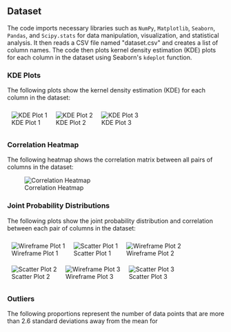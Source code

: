 <h2>Dataset</h2>

<p>The code imports necessary libraries such as <code>NumPy</code>, <code>Matplotlib</code>, <code>Seaborn</code>, <code>Pandas</code>, and <code>Scipy.stats</code> for data manipulation, visualization, and statistical analysis. It then reads a CSV file named "dataset.csv" and creates a list of column names. The code then plots kernel density estimation (KDE) plots for each column in the dataset using Seaborn's <code>kdeplot</code> function.</p>

<div>
  <h3>KDE Plots</h3>
  <p>The following plots show the kernel density estimation (KDE) for each column in the dataset:</p>
  <div style="display: flex; flex-wrap: wrap;">
    <figure style="margin: 10px;">
      <img src="kde1.png" alt="KDE Plot 1">
      <figcaption>KDE Plot 1</figcaption>
    </figure>
    <figure style="margin: 10px;">
      <img src="kde2.png" alt=" KDE Plot 2">
      <figcaption>KDE Plot 2</figcaption>
    </figure>
    <figure style="margin: 10px;">
      <img src="kde3.png" alt="KDE Plot 3">
      <figcaption>KDE Plot 3</figcaption>
    </figure>
  </div>
</div>

<div>
  <h3>Correlation Heatmap</h3>
  <p>The following heatmap shows the correlation matrix between all pairs of columns in the dataset:</p>
  <figure>
    <img src="heatmap.png" alt="Correlation Heatmap">
    <figcaption>Correlation Heatmap</figcaption>
  </figure>
</div>

<div>
  <h3>Joint Probability Distributions</h3>
  <p>The following plots show the joint probability distribution and correlation between each pair of columns in the dataset:</p>
  <div style="display: flex; flex-wrap: wrap;">
    <figure style="margin: 10px;">
      <img src="wireframe1.png" alt="Wireframe Plot 1">
      <figcaption>Wireframe Plot 1</figcaption>
    </figure>
    <figure style="margin: 10px;">
      <img src="scatter1.png" alt="Scatter Plot 1">
      <figcaption>Scatter Plot 1</figcaption>
    </figure>
    <figure style="margin: 10px;">
      <img src="wireframe2.png" alt="Wireframe Plot 2">
      <figcaption>Wireframe Plot 2</figcaption>
    </figure>
    <figure style="margin: 10px;">
      <img src="scatter2.png" alt="Scatter Plot 2">
      <figcaption>Scatter Plot 2</figcaption>
    </figure>
    <figure style="margin: 10px;">
      <img src="wireframe3.png" alt="Wireframe Plot 3">
      <figcaption>Wireframe Plot 3</figcaption>
    </figure>
    <figure style="margin: 10px;">
      <img src="scatter3.png" alt="Scatter Plot 3">
      <figcaption>Scatter Plot 3</figcaption>
    </figure>
  </div>
</div>

<div>
  <h3>Outliers</h3>
  <p>The following proportions represent the number of data points that are more than 2.6 standard deviations away from the mean for
